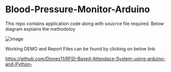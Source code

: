 # Blood-Pressure-Monitor-Arduino
  This repo contains application code along with soucrce file required.
  Below diagram explains the methodoloy

  ![image](https://github.com/Dionex11/Blood-Pressure-Monitor-Arduino/assets/100931307/eda51071-9aaf-437d-abac-2c74a3b39196)

Working DEMO and Report Files can be found by clicking on below link:

  https://github.com/Dionex11/RFID-Based-Attendace-System-using-arduino-and-Python-

